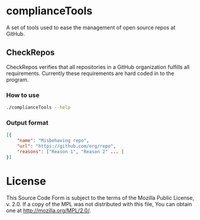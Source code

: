 # complianceTools
A set of tools used to ease the management of open source repos at GitHub.

## CheckRepos
CheckRepos verifies that all repositories in a GitHub organization fulfills all
requirements. Currently these requirements are hard coded in to the program.

### How to use
```bash
./complianceTools --help
```

### Output format
```json
[{
    "name": "Misbehaving repo",
    "url": "https://github.com/org/repo",
    "reasons": ["Reason 1", "Reason 2" ... ]
}]
```

# License
This Source Code Form is subject to the terms of the Mozilla Public
License, v. 2.0. If a copy of the MPL was not distributed with this
file, You can obtain one at http://mozilla.org/MPL/2.0/.
